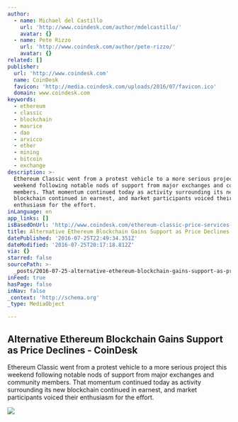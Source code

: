```yaml
---
author:
  - name: Michael del Castillo
    url: 'http://www.coindesk.com/author/mdelcastillo/'
    avatar: {}
  - name: Pete Rizzo
    url: 'http://www.coindesk.com/author/pete-rizzo/'
    avatar: {}
related: []
publisher:
  url: 'http://www.coindesk.com'
  name: CoinDesk
  favicon: 'http://media.coindesk.com/uploads/2016/07/favicon.ico'
  domain: www.coindesk.com
keywords:
  - ethereum
  - classic
  - blockchain
  - maurice
  - dao
  - arvicco
  - ether
  - mining
  - bitcoin
  - exchange
description: >-
  Ethereum Classic went from a protest vehicle to a more serious project this
  weekend following notable nods of support from major exchanges and community
  members. That momentum continued today as activity surrounding its new
  blockchain continued in earnest, and market participants voiced their
  enthusiasm for the effort.
inLanguage: en
app_links: []
isBasedOnUrl: 'http://www.coindesk.com/ethereum-classic-price-services-alterative-blockchain/'
title: Alternative Ethereum Blockchain Gains Support as Price Declines - CoinDesk
datePublished: '2016-07-25T22:49:34.351Z'
dateModified: '2016-07-25T20:17:18.812Z'
via: {}
starred: false
sourcePath: >-
  _posts/2016-07-25-alternative-ethereum-blockchain-gains-support-as-price-decli.md
inFeed: true
hasPage: false
inNav: false
_context: 'http://schema.org'
_type: MediaObject

---
```

<article style=""><h1>Alternative Ethereum Blockchain Gains Support as Price Declines - CoinDesk</h1><p>Ethereum Classic went from a protest vehicle to a more serious project this weekend following notable nods of support from major exchanges and community members. That momentum continued today as activity surrounding its new blockchain continued in earnest, and market participants voiced their enthusiasm for the effort.</p><img src="https://media.coindesk.com/uploads/2016/07/shutterstock_298734341.jpg" /></article>